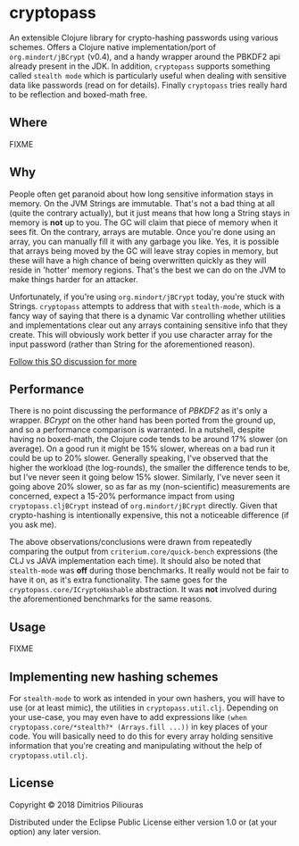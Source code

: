 # cryptopass

An extensible Clojure library for crypto-hashing passwords using various schemes. Offers a Clojure native implementation/port of `org.mindort/jBCrypt` (v0.4), and a handy wrapper around the PBKDF2 api already present in the JDK. In addition, `cryptopass` supports something called `stealth mode` which is particularly useful when dealing with sensitive data like passwords (read on for details). Finally `cryptopass` tries really hard to be reflection and boxed-math free.  

## Where
FIXME


## Why
People often get paranoid about how long sensitive information stays in memory. On the JVM Strings are immutable. That's not a bad thing at all (quite the contrary actually), but it just means that how long a String stays in memory is **not** up to you. The GC will claim that piece of memory when it sees fit. On the contrary, arrays are mutable. Once you're done using an array, you can manually fill it with any garbage you like. Yes, it is possible that arrays being moved by the GC will leave stray copies in memory, but these will have a high chance of being overwritten quickly as they will reside in 'hotter' memory regions. That's the best we can do on the JVM to make things harder for an attacker. 

Unfortunately, if you're using `org.mindort/jBCrypt` today, you're stuck with Strings. `cryptopass` attempts to address that with `stealth-mode`, which is a fancy way of saying that there is a dynamic Var controlling whether utilities and implementations clear out any arrays containing sensitive info that they create. This will obviously work better if you use character array for the input password (rather than String for the aforementioned reason).   

[Follow this SO discussion for more](https://stackoverflow.com/questions/8881291/why-is-char-preferred-over-string-for-passwords)

## Performance
There is no point discussing the performance of _PBKDF2_ as it's only a wrapper. _BCrypt_ on the other hand has been ported from the ground up, and so a performance comparison is warranted. In a nutshell, despite having no boxed-math, the Clojure code tends to be around 17% slower (on average). On a good run it might be 15% slower, whereas on a bad run it could be up to 20% slower. Generally speaking, I've observed that the higher the workload (the log-rounds), the smaller the difference tends to be, but I've never seen it going below 15% slower. Similarly, I've never seen it going above 20% slower, so as far as my (non-scientific) measurements are concerned, expect a 15-20% performance impact from using `cryptopass.cljBCrypt` instead of `org.mindort/jBCrypt` directly. Given that crypto-hashing is intentionally expensive, this not a noticeable difference (if you ask me). 

The above observations/conclusions were drawn from repeatedly comparing the output from `criterium.core/quick-bench` expressions (the CLJ vs JAVA implementation each time). It should also be noted that `stealth-mode` was **off** during those benchmarks. It really would not be fair to have it on, as it's extra functionality. The same goes for the `cryptopass.core/ICryptoHashable` abstraction. It was **not** involved during the aforementioned benchmarks for the same reasons. 


## Usage

FIXME

## Implementing new hashing schemes
For `stealth-mode` to work as intended in your own hashers, you will have to use (or at least mimic), the utilities in `cryptopass.util.clj`. Depending on your use-case, you may even have to add expressions like `(when cryptopass.core/*stealth?* (Arrays.fill ...))` in key places of your code. You will basically need to do this for every array holding sensitive information that you're creating and manipulating without the help of `cryptopass.util.clj`.    

## License

Copyright © 2018 Dimitrios Piliouras

Distributed under the Eclipse Public License either version 1.0 or (at
your option) any later version.
